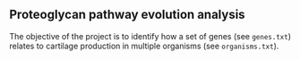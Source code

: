 ## Proteoglycan pathway evolution analysis

The objective of the project is to identify how a set of genes (see `genes.txt`) relates to cartilage production in 
multiple organisms (see `organisms.txt`).